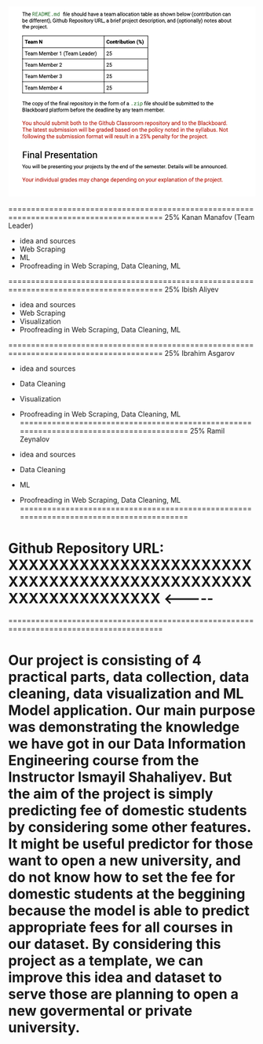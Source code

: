 ![alt text](image.png)


========================================================================================
25%
Kanan Manafov (Team Leader)

- idea and sources
- Web Scraping
- ML
- Proofreading in Web Scraping, Data Cleaning, ML 

========================================================================================
25%
Ibish Aliyev

- idea and sources
- Web Scraping
- Visualization
- Proofreading in Web Scraping, Data Cleaning, ML  

========================================================================================
25%
Ibrahim Asgarov

- idea and sources
- Data Cleaning
- Visualization
- Proofreading in Web Scraping, Data Cleaning, ML 
========================================================================================
25%
Ramil Zeynalov

- idea and sources
- Data Cleaning
- ML
- Proofreading in Web Scraping, Data Cleaning, ML  
========================================================================================
# Github Repository URL: XXXXXXXXXXXXXXXXXXXXXXXXXXXXXXXXXXXXXXXXXXXXXXXXXXXXXXXXXXXXXXX <-----
========================================================================================

Our project is consisting of 4 practical parts, data collection, data cleaning, data visualization and ML Model application.  Our main purpose was demonstrating the knowledge we have got in our Data Information Engineering course from the Instructor Ismayil Shahaliyev. But the aim of the project is simply predicting fee of domestic students by considering some other features. It might be useful predictor for those want to open a new university, and do not know how to set the fee for domestic students at the beggining because the model is able to predict appropriate fees for all courses in our dataset. By considering this project as a template, we can improve this idea and dataset to serve those are planning to open a new govermental or private university.  
========================================================================================


